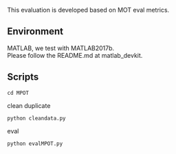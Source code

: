 This evaluation is developed based on MOT eval metrics.
## Environment
MATLAB, we test with MATLAB2017b.  
Please follow the README.md at matlab_devkit.
## Scripts
    cd MPOT
clean duplicate  

    python cleandata.py
eval  

    python evalMPOT.py